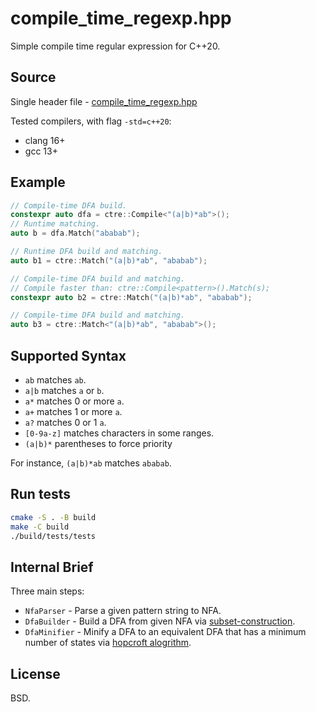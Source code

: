 compile_time_regexp.hpp
=======================

Simple compile time regular expression for C++20.

Source
-----

Single header file - [compile_time_regexp.hpp](compile_time_regexp.hpp)

Tested compilers, with flag `-std=c++20`:

- clang 16+
- gcc 13+

Example
-------

```cpp
// Compile-time DFA build.
constexpr auto dfa = ctre::Compile<"(a|b)*ab">();
// Runtime matching.
auto b = dfa.Match("ababab");

// Runtime DFA build and matching.
auto b1 = ctre::Match("(a|b)*ab", "ababab");

// Compile-time DFA build and matching.
// Compile faster than: ctre::Compile<pattern>().Match(s);
constexpr auto b2 = ctre::Match("(a|b)*ab", "ababab");

// Compile-time DFA build and matching.
auto b3 = ctre::Match<"(a|b)*ab", "ababab">();
```

Supported Syntax
----------------

- `ab` matches `ab`.
- `a|b` matches `a` or `b`.
- `a*` matches 0 or more `a`.
- `a+` matches 1 or more `a`.
- `a?` matches 0 or 1 `a`.
- `[0-9a-z]` matches characters in some ranges.
- `(a|b)*` parentheses to force priority

For instance, `(a|b)*ab` matches `ababab`.

Run tests
---------

```bash
cmake -S . -B build
make -C build
./build/tests/tests
```


Internal Brief
--------------

Three main steps:

- `NfaParser` - Parse a given pattern string to NFA.
- `DfaBuilder` - Build a DFA from given NFA via [subset-construction](https://en.wikipedia.org/wiki/Powerset_construction).
- `DfaMinifier` - Minify a DFA to an equivalent DFA that has a minimum number of states via [hopcroft alogrithm](https://en.wikipedia.org/wiki/DFA_minimization#Hopcroft's_algorithm).

License
-------

BSD.
